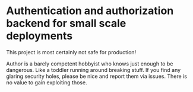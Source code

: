 # Authentication and authorization backend for small scale deployments

This project is most certainly not safe for production!

Author is a barely competent hobbyist who knows just enough to be dangerous.
Like a toddler running around breaking stuff.
If you find any glaring security holes, please be nice and report them via issues.
There is no value to gain exploiting those.
